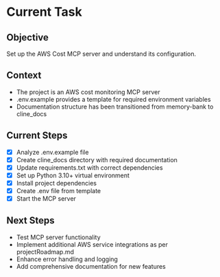 # Current Task

## Objective
Set up the AWS Cost MCP server and understand its configuration.

## Context
- The project is an AWS cost monitoring MCP server
- .env.example provides a template for required environment variables
- Documentation structure has been transitioned from memory-bank to cline_docs

## Current Steps
- [x] Analyze .env.example file
- [x] Create cline_docs directory with required documentation
- [x] Update requirements.txt with correct dependencies
- [x] Set up Python 3.10+ virtual environment
- [x] Install project dependencies
- [x] Create .env file from template
- [x] Start the MCP server

## Next Steps
- Test MCP server functionality
- Implement additional AWS service integrations as per projectRoadmap.md
- Enhance error handling and logging
- Add comprehensive documentation for new features
